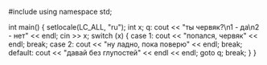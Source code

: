 #include <iostream>
using namespace std;

int main()
{
	setlocale(LC_ALL, "ru");
	int x;
q:
	cout << "ты червяк?\n1 - да\n2 - нет" << endl;
	cin >> x;
	switch (x)
	{
	case 1:
		cout << "попался, червяк" << endl;
		break;
	case 2:
		cout << "ну ладно, пока поверю" << endl;
		break;
	default:
		cout << "давай без глупостей" << endl << endl;
		goto q;
		break;
	}
}
